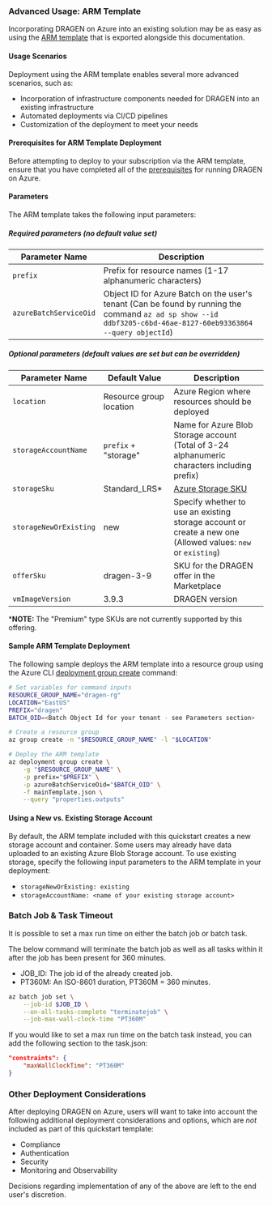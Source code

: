 ### Advanced Usage: ARM Template

Incorporating DRAGEN on Azure into an existing solution may be as easy as using the [ARM template](mainTemplate.json) that is exported alongside this documentation.

#### Usage Scenarios

Deployment using the ARM template enables several more advanced scenarios, such as:

* Incorporation of infrastructure components needed for DRAGEN into an existing infrastructure
* Automated deployments via CI/CD pipelines
* Customization of the deployment to meet your needs

#### Prerequisites for ARM Template Deployment

Before attempting to deploy to your subscription via the ARM template, ensure that you have completed all of the [prerequisites](#prerequisites) for running DRAGEN on Azure.

#### Parameters

The ARM template takes the following input parameters:

##### Required parameters (no default value set)

| Parameter Name | Description |
| -------------- | ----------- |
| `prefix` | Prefix for resource names (1-17 alphanumeric characters) |
| `azureBatchServiceOid` | Object ID for Azure Batch on the user's tenant (Can be found by running the command `az ad sp show --id ddbf3205-c6bd-46ae-8127-60eb93363864 --query objectId`) |

##### Optional parameters (default values are set but can be overridden)

| Parameter Name | Default Value | Description |
| -------------- | ------------- | ----------- |
| `location` | Resource group location | Azure Region where resources should be deployed |
| `storageAccountName` | `prefix` + "storage" | Name for Azure Blob Storage account (Total of 3-24 alphanumeric characters including prefix) |
| `storageSku` | Standard_LRS* | [Azure Storage SKU](https://docs.microsoft.com/en-us/rest/api/storagerp/srp_sku_types) |
| `storageNewOrExisting` | new | Specify whether to use an existing storage account or create a new one (Allowed values: `new` or `existing`) |
| `offerSku` | dragen-3-9 | SKU for the DRAGEN offer in the Marketplace |
| `vmImageVersion` | 3.9.3 | DRAGEN version |

***NOTE:** The "Premium" type SKUs are not currently supported by this offering.

#### Sample ARM Template Deployment

The following sample deploys the ARM template into a resource group using the Azure CLI [deployment group create](https://docs.microsoft.com/en-us/cli/azure/deployment/group?view=azure-cli-latest#az_deployment_group_create) command:

```sh
# Set variables for command inputs
RESOURCE_GROUP_NAME="dragen-rg"
LOCATION="EastUS"
PREFIX="dragen"
BATCH_OID=<Batch Object Id for your tenant - see Parameters section>

# Create a resource group
az group create -n "$RESOURCE_GROUP_NAME" -l "$LOCATION"

# Deploy the ARM template
az deployment group create \
    -g "$RESOURCE_GROUP_NAME" \
    -p prefix="$PREFIX" \
    -p azureBatchServiceOid="$BATCH_OID" \
    -f mainTemplate.json \
    --query "properties.outputs"
```

#### Using a New vs. Existing Storage Account

By default, the ARM template included with this quickstart creates a new storage account and container.  Some users may already have data uploaded to an existing Azure Blob Storage account.  To use existing storage, specify the following input parameters to the ARM template in your deployment:

* `storageNewOrExisting: existing`
* `storageAccountName: <name of your existing storage account>`

### Batch Job & Task Timeout

It is possible to set a max run time on either the batch job or batch task.

The below command will terminate the batch job as well as all tasks within
it after the job has been present for 360 minutes.

* JOB_ID: The job id of the already created job.
* PT360M: An ISO-8601 duration, PT360M = 360 minutes.

```sh
az batch job set \
    --job-id $JOB_ID \
    --on-all-tasks-complete "terminatejob" \
    --job-max-wall-clock-time "PT360M"
```

If you would like to set a max run time on the batch task instead, you can add
the following section to the task.json:

```json
"constraints": {
    "maxWallClockTime": "PT360M"
}
```

### Other Deployment Considerations

After deploying DRAGEN on Azure, users will want to take into account the following additional deployment considerations and options, which are *not* included as part of this quickstart template:

* Compliance
* Authentication
* Security
* Monitoring and Observability

Decisions regarding implementation of any of the above are left to the end user's discretion.
